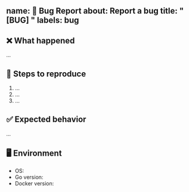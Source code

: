 name: 🐞 Bug Report
about: Report a bug
title: "[BUG] "
labels: bug
---

## ❌ What happened
...

## 🔁 Steps to reproduce
1. ...
2. ...
3. ...

## ✅ Expected behavior
...

## 🖥️ Environment
- OS:
- Go version:
- Docker version:
